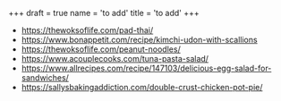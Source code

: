 +++
draft = true
name = 'to add'
title = 'to add'
+++

- https://thewoksoflife.com/pad-thai/
- https://www.bonappetit.com/recipe/kimchi-udon-with-scallions
- https://thewoksoflife.com/peanut-noodles/
- https://www.acouplecooks.com/tuna-pasta-salad/
- https://www.allrecipes.com/recipe/147103/delicious-egg-salad-for-sandwiches/
- https://sallysbakingaddiction.com/double-crust-chicken-pot-pie/
